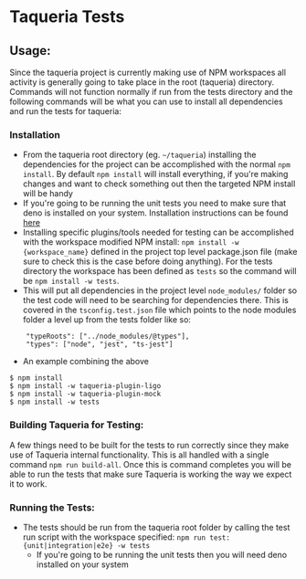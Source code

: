 # Taqueria Tests
## Usage:
Since the taqueria project is currently making use of NPM workspaces all activity is generally going to take place in the root (taqueria) directory. Commands will not function normally if run from the tests directory and the following commands will be what you can use to install all dependencies and run the tests for taqueria:
### Installation
- From the taqueria root directory (eg. `~/taqueria`) installing the dependencies for the project can be accomplished with the normal `npm install`. By default `npm install` will install everything, if you're making changes and want to check something out then the targeted NPM install will be handy
- If you're going to be running the unit tests you need to make sure that deno is installed on your system. Installation instructions can be found [here](https://deno.land/manual@v1.18.2/getting_started/installation)
- Installing specific plugins/tools needed for testing can be accomplished with the workspace modified NPM install: `npm install -w {workspace_name}` defined in the project top level package.json file (make sure to check this is the case before doing anything). For the tests directory the workspace has been defined as `tests` so the command will be `npm install -w tests`.
- This will put all dependencies in the project level `node_modules/` folder so the test code will need to be searching for dependencies there. This is covered in the `tsconfig.test.json` file which points to the node modules folder a level up from the tests folder like so:
```
    "typeRoots": ["../node_modules/@types"],
    "types": ["node", "jest", "ts-jest"]
```

- An example combining the above
```
$ npm install
$ npm install -w taqueria-plugin-ligo
$ npm install -w taqueria-plugin-mock
$ npm install -w tests
```

### Building Taqueria for Testing:
A few things need to be built for the tests to run correctly since they make use of Taqueria internal functionality. This is all handled with a single command `npm run build-all`. Once this is command completes you will be able to run the tests that make sure Taqueria is working the way we expect it to work.

### Running the Tests:
- The tests should be run from the taqueria root folder by calling the test run script with the workspace specified: `npm run test:{unit|integration|e2e} -w tests`
    - If you're going to be running the unit tests then you will need deno installed on your system